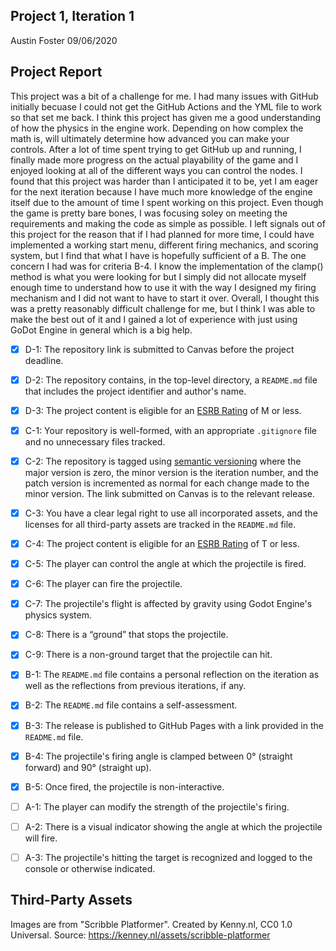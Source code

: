 ## Project 1, Iteration 1
Austin Foster 09/06/2020


## Project Report
This project was a bit of a challenge for me. I had many issues with GitHub initially becuase I could not get the GitHub Actions and the YML file to work so that set me back. I think this project has given me a good understanding of how the physics in the engine work. Depending on how complex the math is, will ultimately determine how advanced you can make your controls. After a lot of time spent trying to get GitHub up and running, I finally made more progress on the actual playability of the game and I enjoyed looking at all of the different ways you can control the nodes. I found that this project was harder than I anticipated it to be, yet I am eager for the next iteration because I have much more knowledge of the engine itself due to the amount of time I spent working on this project. Even though the game is pretty bare bones, I was focusing soley on meeting the requirements and making the code as simple as possible. I left signals out of this project for the reason that if I had planned for more time, I could have implemented a working start menu, different firing mechanics, and scoring system, but I find that what I have is hopefully sufficient of a B. The one concern I had was for criteria B-4. I know the implementation of the clamp() method is what you were looking for but I simply did not allocate myself enough time to understand how to use it with the way I designed my firing mechanism and I did not want to have to start it over. Overall, I thought this was a pretty reasonably difficult challenge for me, but I think I was able to make the best out of it and I gained a lot of experience with just using GoDot Engine in general which is a big help.

- [X] D-1: The repository link is submitted to Canvas before the project deadline.
- [X] D-2: The repository contains, in the top-level directory, a <code>README.md</code> file that includes the project identifier and author's name.
- [X] D-3: The project content is eligible for an <a href="https://www.esrb.org/ratings-guide/">ESRB Rating</a> of M or less.
- [X] C-1: Your repository is well-formed, with an appropriate <code>.gitignore</code> file and no unnecessary files tracked.
- [X] C-2: The repository is tagged using <a href="https://semver.org/">semantic versioning</a> where the major version is zero, the minor version is the iteration number, and the patch version is incremented as normal for each change made to the minor version. The link submitted on Canvas is to the relevant release.
- [X] C-3: You have a clear legal right to use all incorporated assets, and the licenses for all third-party assets are tracked in the <code>README.md</code> file.
- [X] C-4: The project content is eligible for an <a href="https://www.esrb.org/ratings-guide/">ESRB Rating</a> of T or less.
- [X] C-5: The player can control the angle at which the projectile is fired.
- [X] C-6: The player can fire the projectile.
- [X] C-7: The projectile's flight is affected by gravity using Godot Engine's physics system.
- [X] C-8: There is a &ldquo;ground&rdquo; that stops the projectile.
- [X] C-9: There is a non-ground target that the projectile can hit.
- [X] B-1: The <code>README.md</code> file contains a personal reflection on the iteration as well as the reflections from previous iterations, if any.
- [X] B-2: The <code>README.md</code> file contains a self-assessment.
- [X] B-3: The release is published to GitHub Pages with a link provided in the <code>README.md</code> file.
- [X] B-4: The projectile's firing angle is clamped between 0&deg; (straight forward) and 90&deg; (straight up).
- [X] B-5: Once fired, the projectile is non-interactive.
- [ ] A-1: The player can modify the strength of the projectile's firing.
- [ ] A-2: There is a visual indicator showing the angle at which the projectile will fire.
- [ ] A-3: The projectile's hitting the target is recognized and logged to the console or otherwise indicated.


## Third-Party Assets
Images are from "Scribble Platformer". Created by Kenny.nl, CC0 1.0 Universal. Source: https://kenney.nl/assets/scribble-platformer